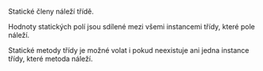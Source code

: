 Statické členy náleží třídě.

Hodnoty statických polí jsou sdílené mezi všemi instancemi třídy, které pole náleží.

Statické metody třídy je možné volat i pokud neexistuje ani jedna instance třídy, které metoda náleží.
